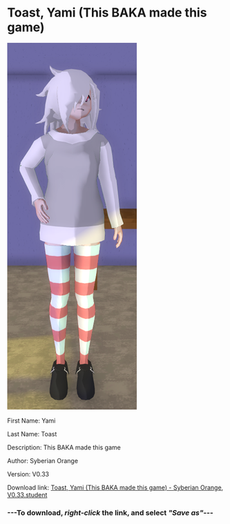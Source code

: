 # Toast, Yami (This BAKA made this game)

<img src = "https://raw.githubusercontent.com/Arbiter1223/Daigaku-Gurashi-Custom-Students/master/Students/Files/Toast%2C%20Yami%20(This%20BAKA%20made%20this%20game).png">

First Name: Yami

Last Name: Toast

Description: This BAKA made this game

Author: Syberian Orange

Version: V0.33

Download link: <a href="https://raw.githubusercontent.com/Arbiter1223/Daigaku-Gurashi-Custom-Students/master/Students/Files/Toast%2C%20Yami%20(This%20BAKA%20made%20this%20game)%20-%20Syberian%20Orange%2C%20V0.33.student">Toast, Yami (This BAKA made this game) - Syberian Orange, V0.33.student</a>

### ---**To download, _right-click_ the link, and select _"Save as"_**---
